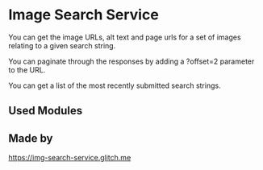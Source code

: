 Image Search Service
=========================

You can get the image URLs, alt text and page urls for a set of images relating to a given search string.

You can paginate through the responses by adding a ?offset=2 parameter to the URL.

You can get a list of the most recently submitted search strings.


Used Modules
------------





Made by 
-------------------

https://img-search-service.glitch.me
